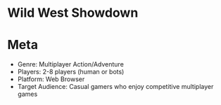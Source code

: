 # Wild West Showdown

# Meta
- Genre: Multiplayer Action/Adventure
- Players: 2-8 players (human or bots)
- Platform: Web Browser
- Target Audience: Casual gamers who enjoy competitive multiplayer games
